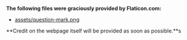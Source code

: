 **The following files were graciously provided by Flaticon.com:**
 * [assets/question-mark.png](https://www.flaticon.com/free-icons/question-mark)

**Credit on the webpage itself will be provided as soon as possible.**s